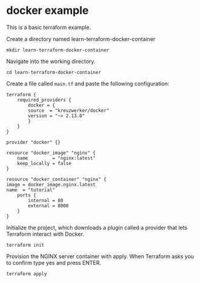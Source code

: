 
# docker example

This is a basic terraform example.

Create a directory named learn-terraform-docker-container

    mkdir learn-terraform-docker-container

Navigate into the working directory.

    cd learn-terraform-docker-container

Create a file called `main.tf` and paste the following configuration:

    terraform {
        required_providers {
            docker = {
            source  = "kreuzwerker/docker"
            version = "~> 2.13.0"
            }
        }
    }
    
    provider "docker" {}
    
    resource "docker_image" "nginx" {
        name         = "nginx:latest"
        keep_locally = false
    }
    
    resource "docker_container" "nginx" {
    image = docker_image.nginx.latest
    name  = "tutorial"
        ports {
            internal = 80
            external = 8000
        }
    }


Initialize the project, which downloads a plugin called a provider that lets Terraform interact with Docker.

    terraform init


Provision the NGINX server container with apply. When Terraform asks you to confirm type yes and press ENTER.

    terraform apply

